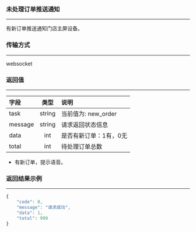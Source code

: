 ### 未处理订单推送通知

---

有新订单推送通知门店主屏设备。

### 传输方式

---

websocket

### 返回值

---

| 字段 | 类型 | 说明 |
| :--- | :---: | :--- |
| task | string | 当前值为: new\_order |
| message | string | 请求返回状态信息 |
| data | int | 是否有新订单：1有，0无 |
| total | int | 待处理订单总数 |

* 有新订单，提示语音。

### 返回结果示例

---

```js
{
    "code": 0,
    "message": "请求成功",
    "data": 1,
    "total": 999
}
```




